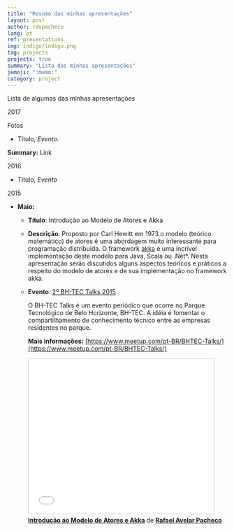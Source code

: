 ```yaml
---
title: "Resumo das minhas apresentações"
layout: post
author: ravpacheco
lang: pt
ref: presentations
img: indigo/indigo.png
tag: projects
projects: true
summary: "Lista das minhas apresentações"
jemoji: ":memo:"
category: project
---
```


Lista de algumas das minhas apresentações

2017

Fotos

* Título, *Evento*.

**Summary:** Link

2016

* Título, *Evento*

2015

- **Maio:**

    * **Título**: <span class="evidence">Introdução ao Modelo de Atores e Akka</span>
    * **Descrição**: Proposto por Carl Hewitt em 1973 o modelo (teórico matemático) de atores é uma abordagem muito interessante para programação distribuída. O framework [akka](http://akka.io/) é uma incrível implementação deste modelo para Java, Scala ou .Net*. Nesta apresentação serão discutidos alguns aspectos teóricos e práticos a respeito do modelo de atores e de sua implementação no framework akka. 

    * **Evento**: [2º BH-TEC Talks 2015](https://www.meetup.com/pt-BR/BHTEC-Talks/events/222168031/)

        O BH-TEC Talks é um evento periódico que ocorre no Parque Tecnológico de Belo Horizonte, BH-TEC. 
        A idéia é fomentar o compartilhamento de conhecimento técnico entre as empresas residentes no parque.
    
        **Mais informações:** [https://www.meetup.com/pt-BR/BHTEC-Talks/](https://www.meetup.com/pt-BR/BHTEC-Talks/)
    
    
        <iframe src="//www.slideshare.net/slideshow/embed_code/key/4IqXThmwLQb1wg" width="425" height="355" frameborder="0" marginwidth="0" marginheight="0" scrolling="no" style="border:1px solid #CCC; border-width:1px; margin-bottom:5px; max-width: 100%; display: block;" allowfullscreen> </iframe> <div style="margin-bottom:5px"> <strong> <a href="//www.slideshare.net/RafaelAvelar1/introduo-ao-modelo-de-atores-e-akka" title="Introdução ao Modelo de Atores e Akka" target="_blank">Introdução ao Modelo de Atores e Akka</a> </strong> de <strong><a target="_blank" href="//www.slideshare.net/RafaelAvelar1">Rafael Avelar Pacheco</a></strong> </div>
    